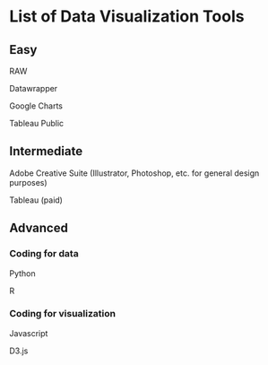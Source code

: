 # List of Data Visualization Tools

## Easy
RAW

Datawrapper

Google Charts

Tableau Public

## Intermediate
Adobe Creative Suite (Illustrator, Photoshop, etc. for general design purposes)

Tableau (paid)

## Advanced

### Coding for data
Python

R

### Coding for visualization
Javascript

D3.js


